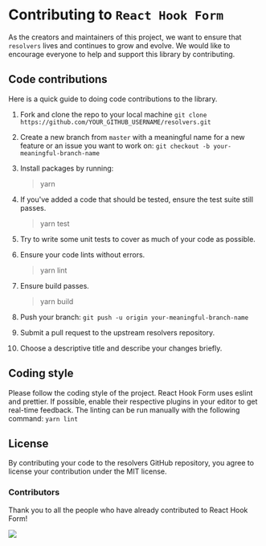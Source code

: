# Contributing to `React Hook Form`

As the creators and maintainers of this project, we want to ensure that `resolvers` lives and continues to grow and evolve. We would like to encourage everyone to help and support this library by contributing.

## Code contributions

Here is a quick guide to doing code contributions to the library.

1. Fork and clone the repo to your local machine `git clone https://github.com/YOUR_GITHUB_USERNAME/resolvers.git`

2. Create a new branch from `master` with a meaningful name for a new feature or an issue you want to work on: `git checkout -b your-meaningful-branch-name`

3. Install packages by running:

   > yarn

4. If you've added a code that should be tested, ensure the test suite still passes.

   > yarn test

5. Try to write some unit tests to cover as much of your code as possible.

6. Ensure your code lints without errors.

   > yarn lint

7. Ensure build passes.

   > yarn build

8. Push your branch: `git push -u origin your-meaningful-branch-name`

9. Submit a pull request to the upstream resolvers repository.

10. Choose a descriptive title and describe your changes briefly.

## Coding style

Please follow the coding style of the project. React Hook Form uses eslint and prettier. If possible, enable their respective plugins in your editor to get real-time feedback. The linting can be run manually with the following command: `yarn lint`

## License

By contributing your code to the resolvers GitHub repository, you agree to license your contribution under the MIT license.

### Contributors

Thank you to all the people who have already contributed to React Hook Form!

<img src="https://opencollective.com/react-hook-form/contributors.svg?width=950" />
